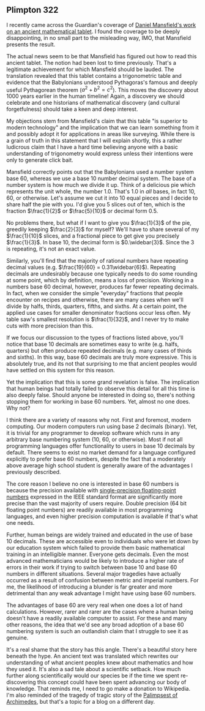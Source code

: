 ## Plimpton 322

I recently came across the Guardian's coverage of [Daniel Mansfield's work on an ancient mathematical tablet](https://www.theguardian.com/science/2017/aug/24/mathematical-secrets-of-ancient-tablet-unlocked-after-nearly-a-century-of-study?CMP=Share_iOSApp_Other).  I found the coverage to be deeply disappointing, in no small part to the misleading way, IMO, that Mansfield presents the result.

The actual news seem to be that Mansfield has figured out how to read this ancient tablet.  The notion had been lost to time previously.  That's a legitimate achievement for which Mansfield should be lauded.  The translation revealed that this tablet contains a trigonometric table and evidence that the Babylonians understood Pythagoras's famous and deeply useful Pythagorean theorem ($a^2 + b^2 = c^2$).  This moves the discovery about 1000 years earlier in the human timeline!  Again, a discovery we should celebrate and one historians of mathematical discovery (and cultural forgetfulness) should take a keen and deep interest.

My objections stem from Mansfield's claim that this table "is superior to modern technology" and the implication that we can learn something from it and possibly adopt it for applications in areas like surveying.  While there is a grain of truth in this statement that I will explain shortly, this a rather ludicrous claim that I have a hard time believing anyone with a basic understanding of trigonometry would express unless their intentions were only to generate click bait.

Mansfield correctly points out that the Babylonians used a number system base 60, whereas we use a base 10 number decimal system.  The base of a number system is how much we divide it up.  Think of a delicious pie which represents the unit whole, the number 1.0.  That's 1.0 in *all* bases, in fact 10, 60, or otherwise.  Let's assume we cut it into 10 equal pieces and I decide to share half the pie with you.  I'd give you 5 slices out of ten, which is the fraction $\frac{1}{2}$ or $\frac{5}{10}$ or decimal form $0.5$.

No problems there, but what if I want to give you $\frac{1}{3}$ of the pie, greedily keeping $\frac{2}{3}$ for myself?  We'll have to share several of my $\frac{1}{10}$ slices, and a fractional piece to get give you precisely $\frac{1}{3}$.  In base 10, the decimal form is $0.\widebar{3}$.  Since the 3 is repeating, it's not an exact value.

Similarly, you'll find that the majority of rational numbers have repeating decimal values (e.g. $\frac{19}{60} = 0.31\widebar{6}$).  Repeating decimals are undesirably because one typically needs to do some rounding at some point, which by definition, means a loss of precision.  Working in a numbers base 60 decimal, however, produces far fewer repeating decimals.  In fact, when we consider the simple "everyday" fractions that people encounter on recipes and otherwise, there are many cases when we'll divide by halfs, thirds, quarters, fifths, and sixths.  At a certain point, the applied use cases for smaller denominator fractions occur less often.  My table saw's smallest resolution is $\frac{1}{32}$, and I never try to make cuts with more precision than this.

If we focus our discussion to the types of fractions listed above, you'll notice that base 10 decimals are sometimes easy to write (e.g. halfs, quarters) but often produce repeated decimals (e.g. many cases of thirds and sixths).  In this way, base 60 decimals are truly more expressive.  This is absolutely true, and its not that surprising to me that ancient peoples would have settled on this system for this reason.

Yet the implication that this is some grand revelation is false.  The implication that human beings had totally failed to observe this detail for all this time is also deeply false.  Should anyone be interested in doing so, there's nothing stopping them for working in base 60 numbers.  Yet, almost no one does.  Why not?

I think there are a variety of reasons why not.  First and foremost, modern computing.  Our modern computers run using base 2 decimals (binary).  Yet, it is trivial for any programmer to develop software which runs in any arbitrary base numbering system (10, 60, or otherwise).  Most if not all programming languages offer functionality to users in base 10 decimals by default.  There seems to exist no market demand for a language configured explicitly to prefer base 60 numbers, despite the fact that a moderately above average high school student is generally aware of the advantages I previously described.

The core reason I believe no one is interested in base 60 numbers is because the precision available with [single-precision floating-point numbers](https://en.wikipedia.org/wiki/Single-precision_floating-point_format) expressed in the IEEE standard format are significantly more precise than the vast majority of users require.  Double precision (64 bit floating point numbers) are readily available in most programming languages, and even higher precision computation is available if that's what one needs.

Further, human beings are widely trained and educated in the use of base 10 decimals.  These are accessible even to individuals who were let down by our education system which failed to provide them basic mathematical training in an intelligible manner.  Everyone gets decimals.  Even the most advanced mathematicians would be likely to introduce a higher rate of errors in their work if trying to switch between base 10 and base 60 numbers in different situations.  Several major tragedies have actually occurred as a result of confusion between metric and imperial numbers.  For me, the likelihood of introducing a blunder is far greater and more detrimental than any weak advantage I might have using base 60 numbers.

The advantages of base 60 are very real when one does a lot of hand calculations.  However, rarer and rarer are the cases where a human being doesn't have a readily available computer to assist.  For these and many other reasons, the idea that we'd see any broad adoption of a base 60 numbering system is such an outlandish claim that I struggle to see it as genuine.

It's a real shame that the story has this angle.  There's a beautiful story here beneath the hype.  An ancient text was translated which rewrites our understanding of what ancient peoples knew about mathematics and how they used it.  It's also a sad tale about a scientific setback.  How much further along scientifically would our species be if the time we spent re-discovering this concept could have been spent advancing our body of knowledge.  That reminds me, I need to go make a donation to Wikipedia.  I'm also reminded of the tragedy of tragic story of the [Palimpsest of Archimedes](http://www.archimedespalimpsest.org/), but that's a topic for a blog on a different day.

